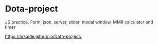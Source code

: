 # Dota-project
JS practice. Form, json, server, slider, modal window, MMR calculator and timer

https://arsaide.github.io/Dota-project/
